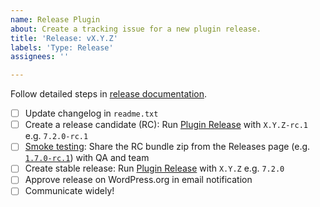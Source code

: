 ```yaml
---
name: Release Plugin
about: Create a tracking issue for a new plugin release.
title: 'Release: vX.Y.Z'
labels: 'Type: Release'
assignees: ''

---
```


Follow detailed steps in [release documentation](https://docs.google.com/document/d/18R_Zf0LVEJc6y4kUSy0x1qh9Yfc2Bsp5NT8BgWbC1k8/edit#heading=h.qsmxk7kbct2y).

- [ ] Update changelog in `readme.txt`
- [ ] Create a release candidate (RC): Run [Plugin Release](https://github.com/googleforcreators/web-stories-wp/actions/workflows/plugin-release.yml) with `X.Y.Z-rc.1` e.g. `7.2.0-rc.1`
- [ ] [Smoke testing](https://docs.google.com/document/d/1pQzFe6UG550uJgeGdCkpCk8pTR3Lo256kDURgt-TNrQ/edit?resourcekey=0-TQf08QlCvg3ZElh6zS-w1w): Share the RC bundle zip from the Releases page (e.g. [`1.7.0-rc.1`](https://github.com/googleforcreators/web-stories-wp/releases/tag/v1.7.0-rc.1)) with QA and team
- [ ] Create stable release: Run [Plugin Release](https://github.com/googleforcreators/web-stories-wp/actions/workflows/plugin-release.yml) with `X.Y.Z` e.g. `7.2.0`
- [ ] Approve release on WordPress.org in email notification
- [ ] Communicate widely!
